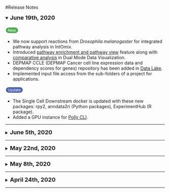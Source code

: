 #Release Notes

<!--June 19th, 2020-->
<details open>
<summary><font size="+1"><b>June 19th, 2020</b></font></summary>
<br>
  <p class="new-button">New</p>
  <ul>
   <li>We now support reactions from <i>Drosophila melanogaster</i> for integrated pathway analysis in IntOmix.</li>
    <li>Introduced <a href="https://docs.elucidata.io/Apps/Metabolomic%20Data/Dual%20Mode%20Visualization.html#statistical-analysis">pathway enrichment and pathway view</a> feature along with <a href="https://docs.elucidata.io/Apps/Metabolomic%20Data/Dual%20Mode%20Visualization.html#comparative-analysis">comparative analysis</a> in Dual Mode Data Visualization.</li>
    <li>DEPMAP CCLE (DEPMAP Cancer cell line expression data and dependency scores for genes) repository has been added in <a href="https://docs.elucidata.io/Data%20Lake.html">Data Lake</a>.</li>
    <li>Implemented input file access from the sub-folders of a project for applications.</li>
  </ul>
  <p class="update-button">Update</p>
  <ul>
    <li>The Single Cell Downstream docker is updated with these new packages: rpy2, anndata2ri (Python packages), ExperimentHub (R package).</li>
    <li>Added a GPU instance for <a href="https://docs.elucidata.io/Scaling%20compute/Polly%20CLI.html">Polly CLI</a>.</li>
  </ul> 
</details>

<hr>

<!--June 5th, 2020-->
<details>
<summary><font size="+1"><b>June 5th, 2020</b></font></summary>
<br>
  <p class="new-button">New</p>
  <ul>
   <li>Introduced visualization of labels in <a href="https://docs.elucidata.io/Apps/Metabolomic%20Data/Labeled%20LC-MS%20Workflow.html#visualization">stacked plot</a> within Labeled LC-MS Workflow.</li>
    <li>Enabled least privilege access for stringent access policies.</li>
    <li>Encryption of data in transit and at rest.</li>
  </ul>
  <p class="update-button">Update</p>
  <ul>
    <li>Improved access logs throughout the platform.</li>
    <li>Enhanced security using a secrets management service.</li>
    <li>Implemented regular backups and versioning of data.</li>
  </ul> 
</details>

<hr>

<!--May 22nd, 2020-->
<details>
  <summary><font size="+1"><b>May 22nd, 2020</b></font></summary>
  <br>
  <p class="new-button">New</p>
  <ul>
    <li>Introduced <a href="https://docs.elucidata.io/Apps/Metabolomic%20Data/CompoundDiscoverer%20QuantFit.html">Polly QuantFit</a> node in <a href="https://www.thermofisher.com/in/en/home/industrial/mass-spectrometry/liquid-chromatography-mass-spectrometry-lc-ms/lc-ms-software/multi-omics-data-analysis/compound-discoverer-software.html">Compound Discoverer<sup>TM</sup></a> that allows peak picking and absolute quantification on raw data obtained from a Thermo Scientific<sup>TM</sup> Mass Spec instrument.</li>
  </ul>
</details>

<hr>

<!--May 8th, 2020-->
<details>
  <summary><font size="+1"><b>May 8th, 2020</b></font></summary>
  <br>
  <p class="new-button">New</p>
  <ul>
    <li>We now host our desktop application, <a href="https://docs.elucidata.io/Apps/Metabolomic Data/El-MAVEN.html">El-MAVEN on Polly</a>.</li>
    <li><a href="https://docs.elucidata.io/Apps/Metabolomic%20Data/Labeled%20LC-MSMS%20Workflow.html#phibeta-tab">Phi calculation</a> feature has been added to Labeled LC-MS/MS Workflow.</li>
  </ul> 
  <p class="update-button">Update</p>
  <ul>
    <li>Changed the optimized color palette in IntOmix from a red-yellow-green scale to a more intuitive red-green scale. All upregulated metabolites or genes are represented by a shade of red and downregulated metabolites or genes as a shade of green.</li>
    <li>Changed the non-optimized color palette in IntOmix from a pink-purple scale to a red-green scale to remove ambiguity.</li>
  </ul> 
</details>  

<hr>

<!--April 24th, 2020-->
<details>
  <summary><font size="+1"><b>April 24th, 2020</b></font></summary>
  <br>
  <p class="new-button">New</p>
  <ul>
    <li>COVID-19 (Transcriptional datasets for SARS viruses, viral infections, and therapeutics for novel coronavirus) repository has been added in <a href="https://docs.elucidata.io/Data%20Lake.html">Data Lake</a>.</li>
    <br>
    <div style="position: relative; padding-bottom: 56.25%; height: 0; overflow: hidden; max-width: 100%; height: auto;">
    <iframe src="https://www.youtube.com/embed/AYgAb5Lbj4g" frameborder="0" allowfullscreen style="position: absolute; top: 0; left: 0; width: 100%; height: 100%;"></iframe>
    </div>
  </ul> 
</details>  

<hr>

<br />

<!--button style-->
<style>
  .update-button {
    background-color: #4C61AF;
    border: 1px solid #364574;
    border-radius: 70px;
    color: #FFFFFF;
    padding: 0px 5px;
    text-align: center;
    text-decoration: none;
    display: inline-block;
    font-size: 12px;
    margin: 4px 2px;
    cursor: default;
  }
  .new-button {
    background-color: #4CAF50;
    border: 1px solid #367437;
    border-radius: 70px;
    color: #FFFFFF;
    padding: 0px 5px;
    text-align: center;
    text-decoration: none;
    display: inline-block;
    font-size: 12px;
    margin: 4px 2px;
    cursor: default;
  }
</style>
